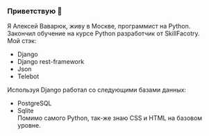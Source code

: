 ### Приветствую 👋
Я Алексей Ваварюк, живу в Москве, программист на Python.      
Закончил обучение на курсе Python разработчик от SkillFacotry.     
Мой стэк:      
- Django     
- Django rest-framework     
- Json     
- Telebot
          
Используя Django работал со следующими базами данных:    
- PostgreSQL    
- Sqlite    
Помимо самого Python, так-же знаю CSS и HTML на базовом уровне.    
